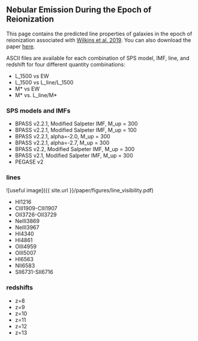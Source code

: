

## Nebular Emission During the Epoch of Reionization

This page contains the predicted line properties of galaxies in the epoch of reionization associated with [Wilkins et al. 2019](http://arxiv.com). You can also download the paper [here](/paper/paper.pdf).

ASCII files are available for each combination of SPS model, IMF, line, and redshift for four different quantity combinations:

- L_1500 vs EW
- L_1500 vs L_line/L_1500
- M* vs EW
- M* vs. L_line/M*

### SPS models and IMFs

- BPASS v2.2.1, Modified Salpeter IMF, M_up = 300
- BPASS v2.2.1, Modified Salpeter IMF, M_up = 100
- BPASS v2.2.1, alpha=-2.0, M_up = 300
- BPASS v2.2.1, alpha=-2.7, M_up = 300
- BPASS v2.2, Modified Salpeter IMF, M_up = 300
- BPASS v2.1, Modified Salpeter IMF, M_up = 300
- PEGASE v2

### lines

![useful image]({{ site.url }}/paper/figures/line_visibility.pdf)

- HI1216
- CIII1909-CIII1907
- OII3726-OII3729
- NeIII3869
- NeIII3967
- HI4340
- HI4861
- OIII4959
- OIII5007
- HI6563
- NII6583
- SII6731-SII6716

### redshifts

- z=8
- z=9
- z=10
- z=11
- z=12
- z=13

